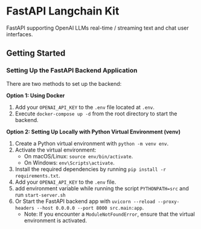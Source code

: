 # FastAPI Langchain Kit

FastAPI supporting OpenAI LLMs real-time / streaming text and chat  user interfaces.

## Getting Started

### Setting Up the FastAPI Backend Application

There are two methods to set up the backend:

**Option 1: Using Docker**
1. Add your `OPENAI_API_KEY` to the `.env` file located at `.env`.
2. Execute `docker-compose up -d` from the root directory to start the backend.

**Option 2: Setting Up Locally with Python Virtual Environment (venv)**
1. Create a Python virtual environment with `python -m venv env`.
2. Activate the virtual environment:
   - On macOS/Linux: `source env/bin/activate`.
   - On Windows: `env\Scripts\activate`.
3. Install the required dependencies by running `pip install -r requirements.txt`.
4. Add your `OPENAI_API_KEY` to the `.env` file.
5. add environment variable while running the script `PYTHONPATH=src` and run `start-server.sh`
6. Or Start the FastAPI backend app with `uvicorn --reload --proxy-headers --host 0.0.0.0 --port 8000 src.main:app`.
   - Note: If you encounter a `ModuleNotFoundError`, ensure that the virtual environment is activated.
